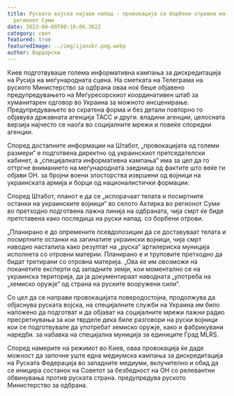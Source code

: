 ```yaml
---
title: Руската војска најави напад - провокација со борбени отровни материи во
  регионот Суми
date: 2023-04-09T00:16:06.362Z
category: свет
featured: true
featuredImage: ../img/ijanukr.png.webp
author: Вардарски
---
```


Киев подготвуваше голема информативна кампања за дискредитација на Русија на меѓународната сцена. На сметката на Телеграма на руското Министерство за одбрана оваа ноќ беше објавено предупредувањето на Меѓуресорскиот координативен штаб за хуманитарен одговор во Украина за можното инсценирање. Предупредувањето во скратена форма и без детали повторно го објавува државната агенција ТАСС и други. владини агенции, целосната верзија најчесто се наоѓа во социјалните мрежи и повеќе споредни агенции.

Според достапните информации на Штабот, „провокацијата од големи размери“ е подготвена директно од украинскиот претседателски кабинет, а „специјалната информативна кампања“ има за цел да го оттргне вниманието на меѓународната заедница од фактите што веќе ги објави ОН. за бројни воени злосторства извршени од војници на украинската армија и борци од националистички формации.

Според Штабот, планот е да се „испорачаат телата и посмртните останки на украинските војници“ во селото Ахтирка во регионот Суми во претходно подготвена лажна линија на одбраната, чија смрт ќе биде претставена како последица на руски напад. со борбени отрови.

„Планирано е до опремените псевдопозиции да се доставуваат телата и посмртните останки на загинатите украински војници, чија смрт наводно настапила како резултат на „руска“ артилериска муниција исполнета со отровни материи. Планирано е и труповите претходно да бидат третирани со отровна материја. „Ова ќе им овозможи на поканетите експерти од западните земји, кои моментално се на украинска територија, да ја документираат наводната „употреба на „хемиско оружје“ од страна на руските вооружени сили“.

Со цел да се направи провокацијата поверодостојна, продолжува да објаснува руската војска, на специјалните служби на Украина им било наложено да подготват и да објават на социјалните мрежи лажни радио пресретнувања за кои тврделе дека биле разговори на руски војници кои се подготвувале да употребат хемиско оружје, како и фабрикувани наредби. за набавка на специјална муниција за единиците Град MLRS.

Според намерите на режимот во Киев, оваа провокација ќе даде можност да започне уште една медиумска кампања за дискредитација на Руската Федерација во западните медиуми, вклучително и обид да се иницира состанок на Советот за безбедност на ОН со релевантни обвинувања против руската страна. предупредува руското Министерство за одбрана.
